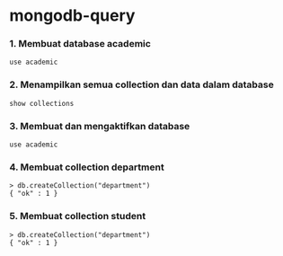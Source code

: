# mongodb-query

### 1. Membuat database academic
```
use academic
```

### 2. Menampilkan semua collection dan data dalam database
```
show collections
```

### 3. Membuat dan mengaktifkan database
```
use academic
```

### 4. Membuat collection department
```
> db.createCollection("department")
{ "ok" : 1 }
```

### 5. Membuat collection student
```
> db.createCollection("department")
{ "ok" : 1 }
```
